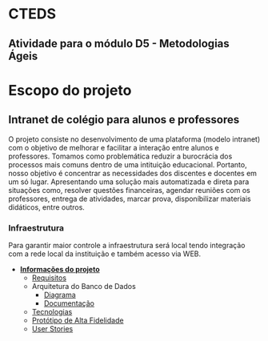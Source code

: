 # CTEDS 
## Atividade para o módulo D5 - Metodologias Ágeis

# Escopo do projeto
## Intranet de colégio para alunos e professores
O projeto consiste no desenvolvimento de uma plataforma (modelo intranet) com o objetivo de melhorar e facilitar a interação entre alunos e professores. Tomamos como problemática reduzir a burocrácia dos processos mais comuns dentro de uma intituição educacional. Portanto, nosso objetivo é concentrar as necessidades dos discentes e docentes em um só lugar. Apresentando uma solução mais automatizada e direta para situações como, resolver questões financeiras, agendar reuniões com os professores, entrega de atividades, marcar prova, disponíbilizar materiais didáticos, entre outros. 

### Infraestrutura
Para garantir maior controle a infraestrutura será local tendo integração com a rede local da instituição e também acesso via WEB.

- [**Informações do projeto**](#)
  - [Requisitos](REQUISITOS.md)
  - Arquitetura do Banco de Dados
    * [Diagrama](database-diagram.png)
    * [Documentação](DATABASE-DOCUMENTATION.md)
  - [Tecnologias](TECNOLOGIAS.md)
  - [Protótipo de Alta Fidelidade](https://www.figma.com/proto/5rCW6vvDTIMKlQOTMGVIHF/IHC?node-id=1394%3A8604&scaling=min-zoom&page-id=0%3A1&starting-point-node-id=2%3A2&show-proto-sidebar=1)
  - [User Stories](User_stories.pdf)
